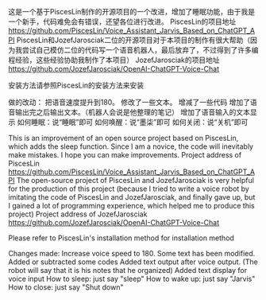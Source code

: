 这是一个基于PiscesLin制作的开源项目的一个改进，增加了睡眠功能，由于我是一个新手，代码难免会有错误，还望各位进行改进。
PiscesLin的项目地址 https://github.com/PiscesLin/Voice_Assistant_Jarvis_Based_on_ChatGPT_API
PiscesLin和JozefJarosciak二位的开源项目对于本项目的制作有很大帮助（因为我尝试自己模仿二位的代码写一个语音机器人，最后放弃了，不过得到了许多编程经验，这些经验协助我制作了本项目）
JozefJarosciak的项目地址 https://github.com/JozefJarosciak/OpenAI-ChatGPT-Voice-Chat

安装方法请参照PiscesLin的安装方法来安装

做的改动：
把语音速度提升到180。
修改了一些文本。
增减了一些代码
增加了语音输出完之后输出文本。（机器人会说是他整理的笔记）
增加了语音输入的文本显示
如何睡眠：说“睡眠”即可
如何唤醒：说“墨柒”即可
如何关闭：说“关机”即可

This is an improvement of an open source project based on PiscesLin, which adds the sleep function. Since I am a novice, the code will inevitably make mistakes. I hope you can make improvements.
Project address of PiscesLin https://github.com/PiscesLin/Voice_Assistant_Jarvis_Based_on_ChatGPT_API
The open-source project of PiscesLin and JozefJarosciak is very helpful for the production of this project (because I tried to write a voice robot by imitating the code of PiscesLin and JozefJarosciak, and finally gave up, but I gained a lot of programming experience, which helped me to produce this project)
Project address of JozefJarosciak https://github.com/JozefJarosciak/OpenAI-ChatGPT-Voice-Chat

Please refer to PiscesLin's installation method for installation method

Changes made:
Increase voice speed to 180.
Some text has been modified.
Added or subtracted some codes
Added text output after voice output. (The robot will say that it is his notes that he organized)
Added text display for voice input
How to sleep: just say "sleep"
How to wake up: just say "Jarvis"
How to close: just say "Shut down"
